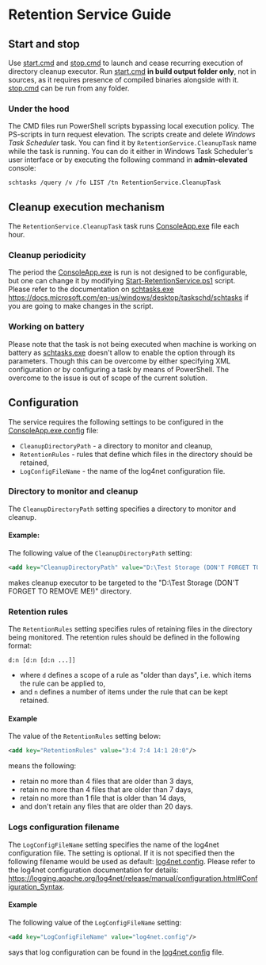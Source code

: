 ﻿# Retention Service Guide

## Start and stop

Use [start.cmd](bin/Debug/start.cmd) and [stop.cmd](stop.cmd) to launch and cease recurring execution of directory cleanup executor. Run [start.cmd](bin/Debug/start.cmd) **in build output folder only**, not in sources, as it requires presence of compiled binaries alongside with it. [stop.cmd](stop.cmd) can be run from any folder.

### Under the hood

The CMD files run PowerShell scripts bypassing local execution policy. The PS-scripts in turn request elevation. The scripts create and delete *Windows Task Scheduler* task. You can find it by `RetentionService.CleanupTask` name while the task is running. You can do it either in Windows Task Scheduler's user interface or by executing the following command in **admin-elevated** console:

``` CMD
schtasks /query /v /fo LIST /tn RetentionService.CleanupTask
```

## Cleanup execution mechanism

The `RetentionService.CleanupTask` task runs [ConsoleApp.exe](bin/Debug/ConsoleApp.exe) file each hour.

### Cleanup periodicity

The period the [ConsoleApp.exe](bin/Debug/ConsoleApp.exe) is run is not designed to be configurable, but one can change it by modifying [Start-RetentionService.ps1](Start-RetentionService.ps1) script. Please refer to the documentation on [schtasks.exe](C:/Windows/System32/schtasks.exe) https://docs.microsoft.com/en-us/windows/desktop/taskschd/schtasks if you are going to make changes in the script.

### Working on battery

Please note that the task is not being executed when machine is working on battery as [schtasks.exe](C:/Windows/System32/schtasks.exe) doesn't allow to enable the option through its parameters. Though this can be overcome by either specifying XML configuration or by configuring a task by means of PowerShell. The overcome to the issue is out of scope of the current solution.

## Configuration

The service requires the following settings to be configured in the [ConsoleApp.exe.config](bin/Debug/ConsoleApp.exe.config) file:
* `CleanupDirectoryPath` - a directory to monitor and cleanup,
* `RetentionRules` - rules that define which files in the directory should be retained,
* `LogConfigFileName` - the name of the log4net configuration file.

### Directory to monitor and cleanup

The `CleanupDirectoryPath` setting specifies a directory to monitor and cleanup.

#### Example:

The following value of the `CleanupDirectoryPath` setting:

``` XML
<add key="CleanupDirectoryPath" value="D:\Test Storage (DON'T FORGET TO REMOVE ME!)"/>
```

makes cleanup executor to be targeted to the "D:\Test Storage (DON'T FORGET TO REMOVE ME!)" directory.

### Retention rules

The `RetentionRules` setting specifies rules of retaining files in the directory being monitored. The retention rules should be defined in the following format:

```
d:n [d:n [d:n ...]]
```

* where `d` defines a scope of a rule as "older than days", i.e. which items the rule can be applied to,
* and `n` defines a number of items under the rule that can be kept retained.

#### Example

The value of the `RetentionRules` setting below:

``` XML
<add key="RetentionRules" value="3:4 7:4 14:1 20:0"/>
```

means the following:
* retain no more than 4 files that are older than 3 days,
* retain no more than 4 files that are older than 7 days,
* retain no more than 1 file that is older than 14 days,
* and don't retain any files that are older than 20 days.

### Logs configuration filename

The `LogConfigFileName` setting specifies the name of the log4net configuration file. The setting is optional. If it is not specified then the following filename would be used as default: [log4net.config](bin/Debug/log4net.config). Please refer to the log4net configuration documentation for details: https://logging.apache.org/log4net/release/manual/configuration.html#Configuration_Syntax.

#### Example

The following value of the `LogConfigFileName` setting:

``` XML
<add key="LogConfigFileName" value="log4net.config"/>
```

says that log configuration can be found in the [log4net.config](bin/Debug/log4net.config) file.
